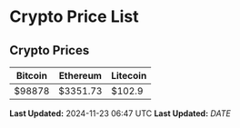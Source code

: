 # Crypto Price List

## Crypto Prices
| Bitcoin | Ethereum | Litecoin |
| ------- | -------- | -------- |
| $98878 | $3351.73 | $102.9 |
**Last Updated:** 2024-11-23 06:47 UTC
**Last Updated:** $DATE$

